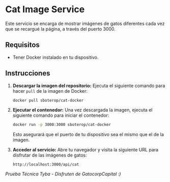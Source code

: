# Cat Image Service

Este servicio se encarga de mostrar imágenes de gatos diferentes cada vez que se recargué la página, a través del puerto 3000.

## Requisitos

- Tener Docker instalado en tu dispositivo.

## Instrucciones

1. **Descargar la imagen del repositorio:**
   Ejecuta el siguiente comando para hacer `pull` de la imagen de Docker:

   ```bash
   docker pull sboterop/cat-docker
   ```

2. **Ejecutar el contenedor:**
   Una vez descargada la imagen, ejecuta el siguiente comando para iniciar el contenedor:

   ```bash
   docker run -p 3000:3000 sboterop/cat-docker
   ```

   Esto asegurará que el puerto de tu dispositivo sea el mismo que el de la imagen.

3. **Acceder al servicio:**
   Abre tu navegador y visita la siguiente URL para disfrutar de las imágenes de gatos:

   ```
   http://localhost:3000/api/cat
   ```

_Prueba Técnica Tyba - Disfruten de GatocorpCapital :)_
